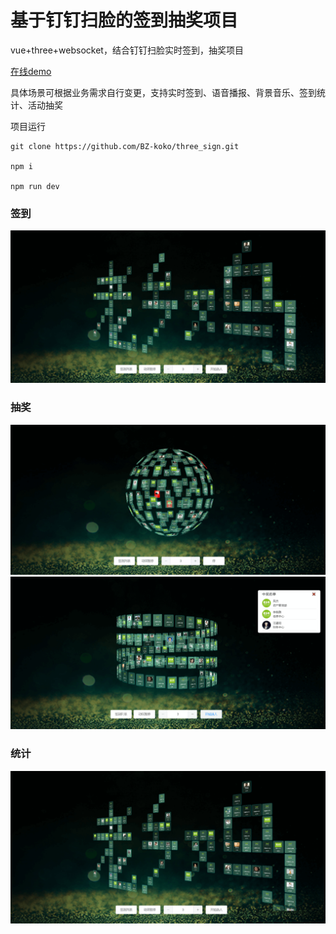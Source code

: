 # 基于钉钉扫脸的签到抽奖项目
vue+three+websocket，结合钉钉扫脸实时签到，抽奖项目

[在线demo](http://lxjdev.lxjchina.com.cn/sign/#/)

具体场景可根据业务需求自行变更，支持实时签到、语音播报、背景音乐、签到统计、活动抽奖

项目运行
```
git clone https://github.com/BZ-koko/three_sign.git

npm i

npm run dev
```


### 签到
![连接](./static/1.png)

### 抽奖
![连接](./static/2.png)
![连接](./static/3.png)

### 统计
![连接](./static/1.png)
